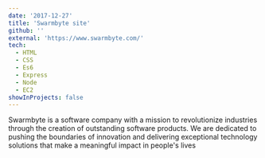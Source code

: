 ```yaml
---
date: '2017-12-27'
title: 'Swarmbyte site'
github: ''
external: 'https://www.swarmbyte.com/'
tech:
  - HTML
  - CSS
  - Es6
  - Express
  - Node
  - EC2
showInProjects: false
---
```


Swarmbyte is a software company with a mission to revolutionize industries through the creation of outstanding software products. We are dedicated to pushing the boundaries of innovation and delivering exceptional technology solutions that make a meaningful impact in people's lives
